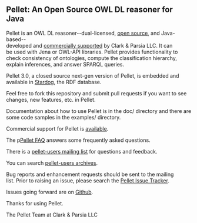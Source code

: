 Pellet: An Open Source OWL DL reasoner for Java
-----------------------------------------------

Pellet is an OWL DL reasoner--dual-licensed, [open source](https://github.com/clarkparsia/pellet/blob/master/LICENSE.txt), and Java-based--       
developed and [commercially supported](http://clarkparsia.com/support) by Clark & Parsia LLC. It can      
be used with Jena or OWL-API libraries. Pellet provides functionality to check consistency of ontologies, compute the classification hierarchy, 
explain inferences, and answer SPARQL queries.

Pellet 3.0, a closed source next-gen version of Pellet, is embedded and available in [Stardog](http://stardog.com/), the RDF
database.

Feel free to fork this repository and submit pull requests if you want to
see changes, new features, etc. in Pellet.

Documentation about how to use Pellet is in the doc/ directory and there are some 
code samples in the examples/ directory.                                    

Commercial support for Pellet is [available](http://clarkparsia.com/support).

The p[Pellet FAQ](http://clarkparsia.com/pellet/faq) answers some frequently asked questions.

There is a [pellet-users mailing list](https://groups.google.com/forum/?fromgroups#!forum/pellet-users) for questions and feedback.

You can search [pellet-users archives](http://news.gmane.org/gmane.comp.web.pellet.user).
	
Bug reports and enhancement requests should be sent to the mailing          
list.  Prior to raising an issue, please search the [Pellet Issue Tracker](http://clark-parsia.trac.cvsdude.com/pellet-devel/report).

Issues going forward are on [Github](http://github.com/clarkparsia/pellet/issues).

Thanks for using Pellet.

The Pellet Team at Clark & Parsia LLC

